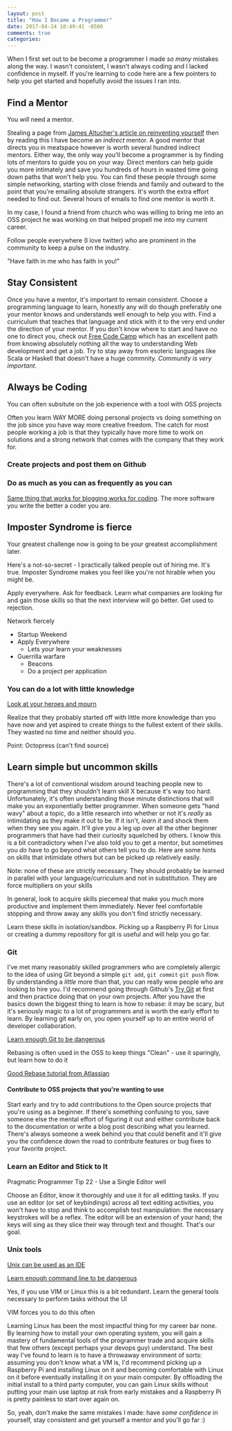 ```yaml
---
layout: post
title: "How I Became a Programmer"
date: 2017-04-24 10:49:41 -0500
comments: true
categories: 
---
```


When I first set out to be become a programmer I made _so many_ mistakes along the way. I wasn't consistent, I wasn't always coding and I lacked confidence in myself. If you're learning to code here are a few pointers to help you get started and hopefully avoid the issues I ran into.

## Find a Mentor

You _will_ need a mentor.

Stealing a page from [James Altucher's article on reinventing yourself](http://www.jamesaltucher.com/2013/12/ultimate-cheat-sheet-reinventing-self-2/) then by reading this I have become an _indirect_ mentor. A good mentor that directs you in meatspace however is worth several hundred indirect mentors. Either way, the only way you'll become a programmer is by finding lots of mentors to guide you on your way. Direct mentors can help guide you more intimately and save you hundreds of hours in wasted time going down paths that won't help you. You can find these people through some simple networking, starting with close friends and family and outward to the point that you're emailing absolute strangers. It's worth the extra effort needed to find out. Several hours of emails to find one mentor is worth it.

In my case, I found a friend from church who was willing to bring me into an OSS project he was working on that helped propell me into my current career.

Follow people everywhere (I love twitter) who are prominent in the community to keep a pulse on the industry.

"Have faith in me who has faith in you!"

## Stay Consistent

Once you have a mentor, it's important to remain consistent. Choose a programming language to learn, honestly any will do though preferably one your mentor knows and understands well enough to help you with. Find a curriculum that teaches that language and stick with it to the very end under the direction of your mentor. If you don't know where to start and have no one to direct you, check out [Free Code Camp](https://www.freecodecamp.com/) which has an excellent path from knowing absolutely nothing all the way to understanding Web development and get a job. Try to stay away from esoteric languages like Scala or Haskell that doesn't have a huge commnity. _Community is very important_.

## Always be Coding

You can often subsitute on the job experience with a tool with OSS projects

Often you learn WAY MORE doing personal projects vs doing something on the job since you have way more creative freedom. The catch for most people working a job is that they typically have more time to work on solutions and a strong network that comes with the company that they work for.

### Create projects and post them on Github

### Do as much as you can as frequently as you can

[Same thing that works for blogging works for coding](https://blog.codinghorror.com/quantity-always-trumps-quality/). The more software you write the better a coder you are.

## Imposter Syndrome is fierce

Your greatest challenge now is going to be your greatest accomplishment later.

Here's a not-so-secret - I practically talked people out of hiring me. It's true. Imposter Syndrome makes you feel like you're not hirable when you might be. 

Apply everywhere. Ask for feedback. Learn what companies are looking for and gain those skills so that the next interview will go better. Get used to rejection. 

Network fiercely
- Startup Weekend
- Apply Everywhere
  - Lets your learn your weaknesses
- Guerrilla warfare
  - Beacons
  - Do a project per application

### You can do a lot with little knowledge

[Look at your heroes and mourn](https://mobile.twitter.com/tylermcginnis33/status/854080450637254660)

Realize that they probably started off with little more knowledge than you have now and yet aspired to create things to the fullest extent of their skills. They wasted no time and neither should you.

Point: Octopress (can't find source)

## Learn simple but uncommon skills

There's a lot of conventional wisdom around teaching people new to programming that they shouldn't learn skill X because it's way too hard. Unfortunately, it's often understanding those minute distinctions that will make you an exponentially better programmer. When someone gets "hand wavy" about a topic, do a little research into whether or not it's _really_ as intimidating as they make it out to be. If it isn't, _learn it_ and shock them when they see you again. It'll give you a leg up over all the other beginner programmers that have had their curiosity squelched by others. I know this is a bit contradictory when I've also told you to get a mentor, but sometimes you _do_ have to go beyond what others tell you to do. Here are some hints on skills that intimidate others but can be picked up relatively easily.

Note: none of these are strictly necessary. They should probably be learned in parallel with your language/curriculum and not in substitution. They are force multipliers on your skills

In general, look to acquire skills piecemeal that make you much more productive and implement them immediately. Never feel comfortable stopping and throw away any skills you don't find strictly necessary.

Learn these skills in isolation/sandbox. Picking up a Raspberry Pi for Linux or creating a dummy repository for git is useful and will help you go far.

### Git

I've met many reasonably skilled programmers who are completely allergic to the idea of using Git beyond a simple `git add`, `git commit` `git push` flow. By understanding a _little_ more than that, you can really wow people who are looking to hire you. I'd recommend going through Github's [Try Git](https://try.github.io/) at first and then practice doing that on your own projects. After you have the basics down the biggest thing to learn is how to rebase: it may be scary, but it's seriously magic to a lot of programmers and is worth the early effort to learn. By learning git early on, you open yourself up to an entire world of developer collaboration. 

[Learn enough Git to be dangerous](https://www.learnenough.com/git-tutorial)

Rebasing is often used in the OSS to keep things "Clean" - use it sparingly, but learn how to do it

[Good Rebase tutorial from Atlassian](https://www.atlassian.com/git/tutorials/merging-vs-rebasing)

#### Contribute to OSS projects that you're wanting to use

Start early and try to add contributions to the Open source projects that you're using as a beginner. If there's something confusing to you, save someone else the mental effort of figuring it out and either contribute back to the documentation or write a blog post describing what you learned. There's always someone a week behind you that could benefit and it'll give you the confidence down the road to contribute features or bug fixes to your favorite project.

### Learn an Editor and Stick to It

Pragmatic Programmer Tip 22 - Use a Single Editor well

Choose an Editor, know it thoroughly and use it for all editting tasks. If you use an editor (or set of keybindings) across all text editing activities, you won't have to stop and think to accomplish test manipulation: the necessary keystrokes will be a reflex. The editor will be an extension of your hand; the keys will sing as they slice their way through text and thought. That's our goal.

### Unix tools

[Unix can be used as an IDE](https://sanctum.geek.nz/arabesque/series/unix-as-ide/)

[Learn enough command line to be dangerous](https://www.learnenough.com/command-line-tutorial)

Yes, if you use VIM or Linux this is a bit redundant. Learn the general tools necessary to perform tasks without the UI

VIM forces you to do this often

Learning Linux has been the most impactful thing for my career bar none. By learning how to install your own operating system, you will gain a mastery of fundamental tools of the programmer trade and acquire skills that few others (except perhaps your devops guy) understand. The best way I've found to learn is to have a throwaway environment of sorts: assuming you don't know what a VM is, I'd recommend picking up a Raspberry Pi and installing Linux on it and becoming comfortable with Linux on it before eventually installing it on your main computer. By offloading the initial install to a third party computer, you can gain Linux skills without putting your main use laptop at risk from early mistakes and a Raspberry Pi is pretty painless to start over again on.

So, yeah, don't make the same mistakes I made: have _some confidence_ in yourself, stay consistent and get yourself a mentor and you'll go far :)

